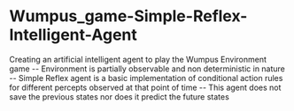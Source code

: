 # Wumpus_game-Simple-Reflex-Intelligent-Agent

Creating an artificial intelligent agent to play the Wumpus Environment game
-- Environment is partially observable and non deterministic in nature
-- Simple Reflex agent is a basic implementation of conditional action rules for different percepts observed at that point of time
-- This agent does not save the previous states nor does it predict the future states
